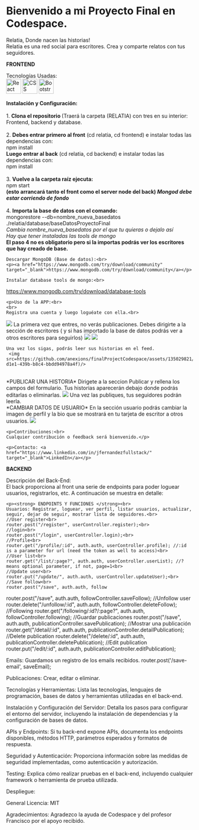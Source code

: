<h1> <strong>Bienvenido a mi Proyecto Final en Codespace.</strong> </h1>
<p>Relatia, Donde nacen las historias!<br>
Relatia es una red social para escritores. Crea y comparte relatos con tus seguidores.</p>

<strong> FRONTEND </strong>
<p>Tecnologías Usadas:<br>
<img src="https://cdn.jsdelivr.net/gh/devicons/devicon/icons/react/react-original.svg" alt="React Icon" style="width:40px; height:40px;">
<img src="https://cdn.jsdelivr.net/gh/devicons/devicon/icons/css3/css3-original.svg" alt="CSS Icon" style="width:40px; height:40px;">
<img src="https://cdn.jsdelivr.net/gh/devicons/devicon/icons/bootstrap/bootstrap-original.svg" alt="Bootstrap Icon" style="width:40px; height:40px;">

<strong>Instalación y Configuración:</strong><br>
<br>
    1. <strong>Clona el repositorio </strong> (Traerá la carpeta (RELATIA) con tres en su interior: Frontend, backend y database.<br>
    <br>
    2. <strong>Debes entrar primero al front</strong> (cd relatia, cd frontend) e instalar todas las dependencias con:<br> npm install<br>
       <strong>Luego entrar al back</strong> (cd relatia, cd backend) e instalar todas las dependencias con:<br> npm install<br>
       <br>
    3. <strong>Vuelve a la carpeta raíz ejecuta:</strong><br> 
    npm start<br> 
    <strong>(esto arrancará tanto el front como el server node del back) *Mongod debe estar corriendo de fondo*</strong><br>
    <br>
    4. <strong>Importa la base de datos con el comando:</strong><br>
    mongorestore --db=nombre_nueva_basedatos ./relatia/database/baseDatosProyectoFinal<br> 
    *Cambia nombre_nueva_basedatos por el que tu quieras o dejalo así*<br>
    *Hay que tener instaladas las tools de mongo*<br>
    <strong>El paso 4 no es obligatorio pero si la importas podrás ver los escritores que hay creado de base.</strong>
      

    Descargar MongoDB (Base de datos):<br>
    <p><a href="https://www.mongodb.com/try/download/community" target="_blank">https://www.mongodb.com/try/download/community</a></p>

    Instalar database tools de mongo:<br>
   <p> <a href="https://www.mongodb.com/try/download/database-tools" target="_blank">https://www.mongodb.com/try/download/database-tools</a></p>

    <p>Uso de la APP:<br>
    <br>
    Registra una cuenta y luego loguéate con ella.<br>
  <img src=https://github.com/anexions/finalProjectCodespace/assets/135029821/1d17dd2f-d7b3-406f-9af6-133537c12572) />
    La primera vez que entres, no verás publicaciones. Debes dirigirte a la sección de escritores ( y si has importado la base de datos podrás ver a otros escritores para seguirlos)
   <img src=https://github.com/anexions/finalProjectCodespace/assets/135029821/e5081322-4d86-428a-bce5-1d663b8621b8)/>
    <img src=https://github.com/anexions/finalProjectCodespace/assets/135029821/6af96900-041d-4cca-9fe5-39a5f40334f5)/>

    Una vez los sigas, podrás leer sus historias en el feed.
     <img src=https://github.com/anexions/finalProjectCodespace/assets/135029821/43cc41ff-d1e1-439b-b8c4-bbdd94978a4f)/>

<br>
    *PUBLICAR UNA HISTORIA*
    Dirigete a la seccion Publicar y rellena los campos del formulario. Tus historias aparecerán debajo donde podrás editarlas o eliminarlas.
    <img src=https://github.com/anexions/finalProjectCodespace/assets/135029821/40a6e7ac-3c7f-4ac7-a73b-71fcc1ba8d01)/>
    Una vez las publiques, tus seguidores podrán leerla.
<br>
    *CAMBIAR DATOS DE USUARIO*
    En la sección usuario podrás cambiar la imagen de perfil y la bio que se mostrará en tu tarjeta de escritor a otros usuarios.
    <img src=https://github.com/anexions/finalProjectCodespace/assets/135029821/7af74830-a275-49e5-9bb9-843a291d5770)/>

    <p>Contribuciones:<br>
    Cualquier contribución o feedback será bienvenido.</p>

    <p>Contacto: <a href="https://www.linkedin.com/in/jfernandezfullstack/" target="_blank">LinkedIn</a></p>
</div>

<div class="section">
    <strong> BACKEND </strong>
    <p>Descripción del Back-End:<br>
    El back proporciona al front una serie de endpoints para poder loguear usuarios, registrarlos, etc. A continuación se muestra en detalle:</p>

    <p><strong> ENDPOINTS Y FUNCIONES </strong><br>
    Usuarios: Registrar, loguear, ver perfil, listar usuarios, actualizar, seguir, dejar de seguir, mostrar lista de seguidores.<br>
    //User register<br>
    router.post("/register", userController.register);<br>
    //login<br>
    router.post("/login", userController.login);<br>
    //Profile<br>
    router.get("/profile/:id", auth.auth, userController.profile); //:id is a parameter for url (need the token as well to access)<br>
    //User list<br>
    router.get("/list/:page?", auth.auth, userController.userList); //? means optional parameter, if not, page=1<br>
    //Update user<br>
    router.put("/update/", auth.auth, userController.updateUser);<br>
    //Save follow<br>
    router.post("/save", auth.auth, follow

router.post("/save", auth.auth, followController.saveFollow);
//Unfollow user
router.delete("/unfollow/:id", auth.auth, followController.deleteFollow);
//Following
router.get("/following/:id?/:page?", auth.auth, followController.following);
//Guardar publicaciones
router.post("/save", auth.auth, publicationController.savePublication);
//Mostrar una publicación
router.get("/detail/:id", auth.auth, publicationController.detailPublication);
//Delete publication
router.delete("/delete/:id", auth.auth, publicationController.deletePublication);
//Edit publication
router.put("/edit/:id", auth.auth, publicationController.editPublication);

Emails: Guardamos un registro de los emails recibidos.
router.post('/save-email', saveEmail);

Publicaciones: Crear, editar o eliminar.

Tecnologías y Herramientas: Lista las tecnologías, lenguajes de programación, bases de datos y herramientas utilizadas en el back-end.

Instalación y Configuración del Servidor: Detalla los pasos para configurar el entorno del servidor, incluyendo la instalación de dependencias y la configuración de bases de datos.

APIs y Endpoints: Si tu back-end expone APIs, documenta los endpoints disponibles, métodos HTTP, parámetros esperados y formatos de respuesta.

Seguridad y Autenticación: Proporciona información sobre las medidas de seguridad implementadas, como autenticación y autorización.

Testing: Explica cómo realizar pruebas en el back-end, incluyendo cualquier framework o herramienta de prueba utilizada.

Despliegue: 

General
Licencia: MIT

Agradecimientos: 
Agradezco la ayuda de Codespace y del profesor Francisco por el apoyo recibido.
